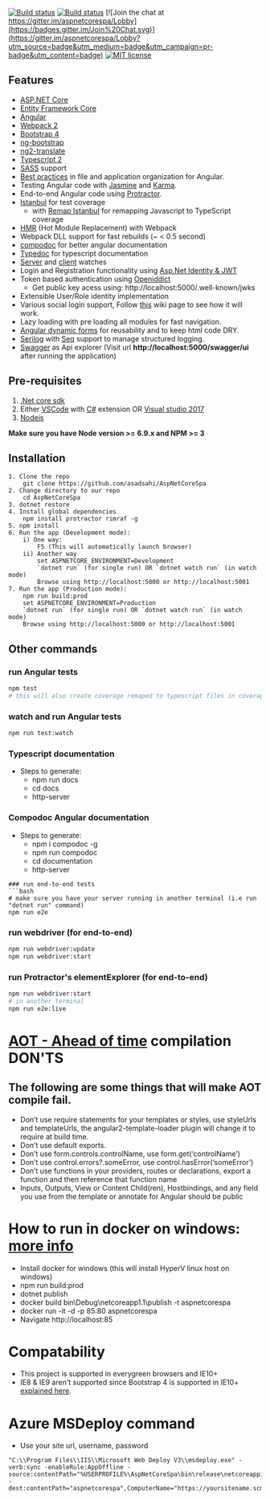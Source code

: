 [![Build status](https://asadsahi.visualstudio.com/_apis/public/build/definitions/a1519ab8-9104-47eb-96cc-6c37519c8b69/7/badge)](https://asadsahi.visualstudio.com/playground/_build/index?context=allDefinitions&path=%5C&definitionId=7&_a=completed)
[![Build status](https://ci.appveyor.com/api/projects/status/xm3d3c8wens0ee1b?svg=true)](https://ci.appveyor.com/project/asadsahi/aspnetcorespa)
[![Join the chat at https://gitter.im/aspnetcorespa/Lobby](https://badges.gitter.im/Join%20Chat.svg)](https://gitter.im/aspnetcorespa/Lobby?utm_source=badge&utm_medium=badge&utm_campaign=pr-badge&utm_content=badge)
[![MIT license](http://img.shields.io/badge/license-MIT-brightgreen.svg)](http://opensource.org/licenses/MIT)

## Features

* [ASP.NET Core](http://www.dot.net/)
* [Entity Framework Core](https://docs.efproject.net/en/latest/)
* [Angular](https://angular.io/)
* [Webpack 2](https://webpack.github.io/)
* [Bootstrap 4](http://v4-alpha.getbootstrap.com/)
* [ng-bootstrap](https://ng-bootstrap.github.io/)
* [ng2-translate](https://github.com/ocombe/ng2-translate)
* [Typescript 2](http://www.typescriptlang.org/)
* [SASS](http://sass-lang.com/) support
* [Best practices](https://angular.io/docs/ts/latest/guide/style-guide.html) in file and application organization for Angular.
* Testing Angular code with [Jasmine](http://jasmine.github.io/) and [Karma](https://karma-runner.github.io/0.13/index.html).
* End-to-end Angular code using [Protractor](http://www.protractortest.org).
* [Istanbul](https://github.com/gotwarlost/istanbul) for test coverage
  * with [Remap Istanbul](https://github.com/SitePen/remap-istanbul) for remapping Javascript to TypeScript coverage
* [HMR](https://webpack.github.io/docs/hot-module-replacement.html) (Hot Module Replacement) with Webpack
* Webpack DLL support for fast rebuilds (~ < 0.5 second)
* [compodoc](https://github.com/compodoc/compodoc) for better angular documentation
* [Typedoc](http://typedoc.io/) for typescript documentation
* [Server](https://github.com/aspnet/dotnet-watch) and [client](https://webpack.github.io/docs/hot-module-replacement.html) watches
* Login and Registration functionality using [Asp.Net Identity & JWT](https://docs.asp.net/en/latest/security/authentication/identity.html)
* Token based authentication using [Openiddict](https://github.com/openiddict/openiddict-core)
     * Get public key acess using: http://localhost:5000/.well-known/jwks
* Extensible User/Role identity implementation
* Various social login support, Follow [this](https://github.com/asadsahi/AspNetCoreSpa/wiki/Social-Login-Setup) wiki page to see how it will work.
* Lazy loading with pre loading all modules for fast navigation.
* [Angular dynamic forms](https://angular.io/docs/ts/latest/cookbook/dynamic-form.html) for reusability and to keep html code DRY.
* [Serilog](https://serilog.net/) with [Seq](https://getseq.net/) support to manage structured logging.
* [Swagger](http://swagger.io/) as Api explorer (Visit url **http://localhost:5000/swagger/ui** after running the application)
 
## Pre-requisites

1. [.Net core sdk](https://www.microsoft.com/net/core#windows)
2. Either [VSCode](https://code.visualstudio.com/) with [C#](https://marketplace.visualstudio.com/items?itemName=ms-vscode.csharp) extension OR [Visual studio 2017](https://www.visualstudio.com/)
3. [Nodejs](https://nodejs.org/en/)

**Make sure you have Node version >= 6.9.x and NPM >= 3**

## Installation
```
1. Clone the repo
    git clone https://github.com/asadsahi/AspNetCoreSpa
2. Change directory to our repo
    cd AspNetCoreSpa
3. dotnet restore
4. Install global dependencies
    npm install protractor rimraf -g
5. npm install
6. Run the app (Development mode):
    i) One way:
        F5 (This will automatically launch browser)
    ii) Another way
        set ASPNETCORE_ENVIRONMENT=Development
        `dotnet run` (for single run) OR `dotnet watch run` (in watch mode)
        Browse using http://localhost:5000 or http://localhost:5001 
7. Run the app (Production mode):
    npm run build:prod
    set ASPNETCORE_ENVIRONMENT=Production
    `dotnet run` (for single run) OR `dotnet watch run` (in watch mode)
    Browse using http://localhost:5000 or http://localhost:5001 

```

## Other commands

### run Angular tests
```bash
npm test
# this will also create coverage remaped to typescript files in coverage folder after test run completes
```
### watch and run Angular tests
```bash
npm run test:watch
```
### Typescript documentation

 * Steps to generate:
    * npm run docs
    * cd docs
    * http-server

### Compodoc Angular documentation

 * Steps to generate:
    * npm i compodoc -g
    * npm run compodoc
    * cd documentation
    * http-server

```
### run end-to-end tests
```bash
# make sure you have your server running in another terminal (i.e run "dotnet run" command)
npm run e2e
```

### run webdriver (for end-to-end)
```bash
npm run webdriver:update
npm run webdriver:start
```

### run Protractor's elementExplorer (for end-to-end)
```bash
npm run webdriver:start
# in another terminal
npm run e2e:live
```

# [AOT - Ahead of time](https://angular.io/docs/ts/latest/cookbook/aot-compiler.html) compilation DON'TS

## The following are some things that will make AOT compile fail.

* Don’t use require statements for your templates or styles, use styleUrls and templateUrls, the angular2-template-loader plugin will change it to require at build time.
* Don’t use default exports.
* Don’t use form.controls.controlName, use form.get(‘controlName’)
* Don’t use control.errors?.someError, use control.hasError(‘someError’)
* Don’t use functions in your providers, routes or declarations, export a function and then reference that function name
* Inputs, Outputs, View or Content Child(ren), Hostbindings, and any field you use from the template or annotate for Angular should be public

# How to run in docker on windows: [more info](http://www.hanselman.com/blog/ExploringASPNETCoreWithDockerInBothLinuxAndWindowsContainers.aspx)
* Install docker for windows (this will install HyperV linux host on windows)
* npm run build:prod
* dotnet publish
* docker build bin\Debug\netcoreapp1.1\publish -t aspnetcorespa
* docker run -it -d -p 85:80 aspnetcorespa
* Navigate http://localhost:85

# Compatability
 * This project is supported in everygreen browsers and IE10+
 * IE8 & IE9 aren't supported since Bootstrap 4 is supported in IE10+ [explained here](http://v4-alpha.getbootstrap.com/getting-started/browsers-devices/).

# Azure MSDeploy command
* Use your site url, username, password
```
"C:\\Program Files\\IIS\\Microsoft Web Deploy V3\\msdeploy.exe" -verb:sync -enableRule:AppOffline -source:contentPath="%USERPROFILE%\AspNetCoreSpa\bin\release\netcoreapp1.1\publish" -dest:contentPath="aspnetcorespa",ComputerName="https://yoursitename.scm.azurewebsites.net/msdeploy.axd",UserName='yourusername',Password='yourpassword',AuthType='Basic'
```
